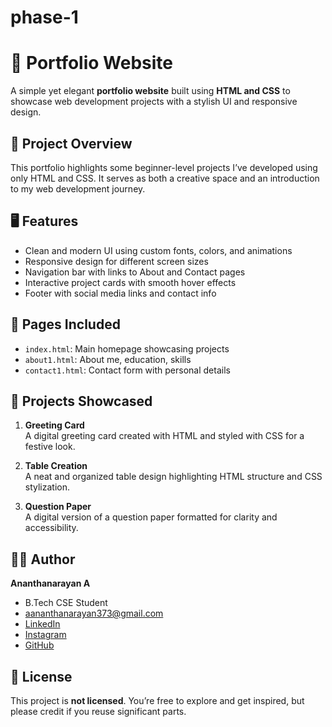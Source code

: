 # phase-1
# 🌟 Portfolio Website

A simple yet elegant **portfolio website** built using **HTML and CSS** to showcase web development projects with a stylish UI and responsive design.



## 📁 Project Overview

This portfolio highlights some beginner-level projects I’ve developed using only HTML and CSS. It serves as both a creative space and an introduction to my web development journey.



## 🖥️ Features

- Clean and modern UI using custom fonts, colors, and animations  
- Responsive design for different screen sizes  
- Navigation bar with links to About and Contact pages  
- Interactive project cards with smooth hover effects  
- Footer with social media links and contact info



## 📂 Pages Included

- `index.html`: Main homepage showcasing projects  
- `about1.html`: About me, education, skills  
- `contact1.html`: Contact form with personal details



## 💼 Projects Showcased

1. **Greeting Card**  
   A digital greeting card created with HTML and styled with CSS for a festive look.

2. **Table Creation**  
   A neat and organized table design highlighting HTML structure and CSS stylization.

3. **Question Paper**  
   A digital version of a question paper formatted for clarity and accessibility.



## 👩‍💻 Author

**Ananthanarayan A**  
-  B.Tech CSE Student  
-  [aananthanarayan373@gmail.com](mailto:aananthanarayan373@gmail.com)  
-  [LinkedIn](https://www.linkedin.com/in/ananthanarayan-a-83a168335/?utm_source=share&utm_campaign=share_via&utm_content=profile&utm_medium=android_app)  
-  [Instagram](https://www.instagram.com/a_ananthanarayan_/)  
-  [GitHub](https://github.com/ananthan2203)  



## 📜 License

This project is **not licensed**. You’re free to explore and get inspired, but please credit if you reuse significant parts.
